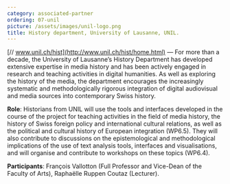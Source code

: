 ```yaml
---
category: associated-partner
ordering: 07-unil
picture: /assets/images/unil-logo.png
title: History department, University of Lausanne, UNIL.
---
```


[// www.unil.ch/hist](http://www.unil.ch/hist/home.html) &mdash;  For more than a decade, the University of Lausanne’s History Department has developed extensive expertise in media history and has been actively engaged in research and teaching activities in digital humanities. As well as exploring the history of the media, the department encourages the increasingly systematic and methodologically rigorous integration of digital audiovisual and media sources into contemporary Swiss history.

**Role**: Historians from UNIL will use the tools and interfaces developed in the course of the project for teaching activities in the field of media history, the history of Swiss foreign policy and international cultural relations, as well as the political and cultural history of European integration (WP6.5). They will also contribute to discussions on the epistemological and methodological implications of the use of text analysis tools, interfaces and visualisations, and will organise and contribute to workshops on these topics (WP6.4).

**Participants**: François Vallotton (Full Professor and Vice-Dean of the Faculty of Arts), Raphaëlle Ruppen Coutaz (Lecturer).


